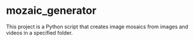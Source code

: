 # mozaic_generator
This project is a Python script that creates image mosaics from images and videos in a specified folder.
